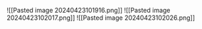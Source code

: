 ![[Pasted image 20240423101916.png]]
![[Pasted image 20240423102017.png]]
![[Pasted image 20240423102026.png]]